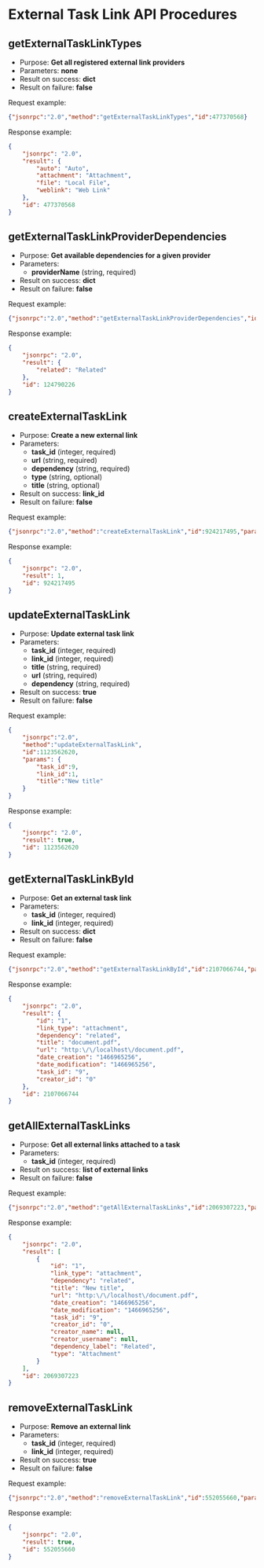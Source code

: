 External Task Link API Procedures
=================================

## getExternalTaskLinkTypes

- Purpose: **Get all registered external link providers**
- Parameters: **none**
- Result on success: **dict**
- Result on failure: **false**

Request example:

```json
{"jsonrpc":"2.0","method":"getExternalTaskLinkTypes","id":477370568}
```

Response example:

```json
{
    "jsonrpc": "2.0",
    "result": {
        "auto": "Auto",
        "attachment": "Attachment",
        "file": "Local File",
        "weblink": "Web Link"
    },
    "id": 477370568
}
```

## getExternalTaskLinkProviderDependencies

- Purpose: **Get available dependencies for a given provider**
- Parameters:
    - **providerName** (string, required)
- Result on success: **dict**
- Result on failure: **false**

Request example:

```json
{"jsonrpc":"2.0","method":"getExternalTaskLinkProviderDependencies","id":124790226,"params":["weblink"]}
```

Response example:

```json
{
    "jsonrpc": "2.0",
    "result": {
        "related": "Related"
    },
    "id": 124790226
}
```

## createExternalTaskLink

- Purpose: **Create a new external link**
- Parameters:
    - **task_id** (integer, required)
    - **url** (string, required)
    - **dependency** (string, required)
    - **type** (string, optional)
    - **title** (string, optional)
- Result on success: **link_id**
- Result on failure: **false**

Request example:

```json
{"jsonrpc":"2.0","method":"createExternalTaskLink","id":924217495,"params":[9,"http:\/\/localhost\/document.pdf","related","attachment"]}
```

Response example:

```json
{
    "jsonrpc": "2.0",
    "result": 1,
    "id": 924217495
}
```

## updateExternalTaskLink

- Purpose: **Update external task link**
- Parameters:
    - **task_id** (integer, required)
    - **link_id** (integer, required)
    - **title** (string, required)
    - **url** (string, required)
    - **dependency** (string, required)
- Result on success: **true**
- Result on failure: **false**

Request example:

```json
{
    "jsonrpc":"2.0",
    "method":"updateExternalTaskLink",
    "id":1123562620,
    "params": {
        "task_id":9,
        "link_id":1,
        "title":"New title"
    }
}
```

Response example:

```json
{
    "jsonrpc": "2.0",
    "result": true,
    "id": 1123562620
}
```

## getExternalTaskLinkById

- Purpose: **Get an external task link**
- Parameters:
    - **task_id** (integer, required)
    - **link_id** (integer, required)
- Result on success: **dict**
- Result on failure: **false**

Request example:

```json
{"jsonrpc":"2.0","method":"getExternalTaskLinkById","id":2107066744,"params":[9,1]}
```

Response example:

```json
{
    "jsonrpc": "2.0",
    "result": {
        "id": "1",
        "link_type": "attachment",
        "dependency": "related",
        "title": "document.pdf",
        "url": "http:\/\/localhost\/document.pdf",
        "date_creation": "1466965256",
        "date_modification": "1466965256",
        "task_id": "9",
        "creator_id": "0"
    },
    "id": 2107066744
}
```

## getAllExternalTaskLinks

- Purpose: **Get all external links attached to a task**
- Parameters:
    - **task_id** (integer, required)
- Result on success: **list of external links**
- Result on failure: **false**

Request example:

```json
{"jsonrpc":"2.0","method":"getAllExternalTaskLinks","id":2069307223,"params":[9]}
```

Response example:

```json
{
    "jsonrpc": "2.0",
    "result": [
        {
            "id": "1",
            "link_type": "attachment",
            "dependency": "related",
            "title": "New title",
            "url": "http:\/\/localhost\/document.pdf",
            "date_creation": "1466965256",
            "date_modification": "1466965256",
            "task_id": "9",
            "creator_id": "0",
            "creator_name": null,
            "creator_username": null,
            "dependency_label": "Related",
            "type": "Attachment"
        }
    ],
    "id": 2069307223
}
```

## removeExternalTaskLink

- Purpose: **Remove an external link**
- Parameters:
    - **task_id** (integer, required)
    - **link_id** (integer, required)
- Result on success: **true**
- Result on failure: **false**

Request example:

```json
{"jsonrpc":"2.0","method":"removeExternalTaskLink","id":552055660,"params":[9,1]}
```

Response example:

```json
{
    "jsonrpc": "2.0",
    "result": true,
    "id": 552055660
}
```
